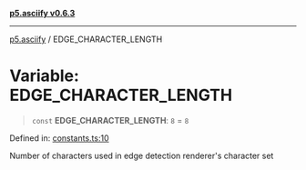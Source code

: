 [**p5.asciify v0.6.3**](../README.md)

***

[p5.asciify](../globals.md) / EDGE\_CHARACTER\_LENGTH

# Variable: EDGE\_CHARACTER\_LENGTH

> `const` **EDGE\_CHARACTER\_LENGTH**: `8` = `8`

Defined in: [constants.ts:10](https://github.com/humanbydefinition/p5-asciify/blob/be2b98873e2017ae3a206c7e437ab1668175b540/src/lib/constants.ts#L10)

Number of characters used in edge detection renderer's character set
